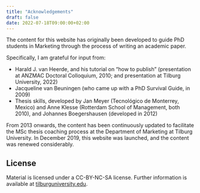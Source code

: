 ```yaml
---
title: "Acknowledgements"
draft: false
date: 2022-07-18T09:00:00+02:00
---
```


The content for this website has originally been developed
to guide PhD students in Marketing through the process of writing an academic paper.

Specifically, I am grateful for input from:

* Harald J. van Heerde, and his tutorial on “how to publish” (presentation at ANZMAC
Doctoral Colloquium, 2010; and presentation at Tilburg University, 2022)
* Jacqueline van Beuningen (who came up with a PhD Survival Guide, in 2009)
* Thesis skills, developed by Jan Meyer (Tecnológico de Monterrey, Mexico) and Anne Klesse (Rotterdam School of Management, both 2010), and Johannes Boegershausen (developed in 2012)

From 2013 onwards, the content has been continuously updated to facilitate the MSc thesis coaching process at the Department
of Marketing at Tilburg University. In December 2019, this website was launched, and the content was renewed considerably.

## License

Material is licensed under a CC-BY-NC-SA license. Further information is available at [tilburguniversity.edu]().
